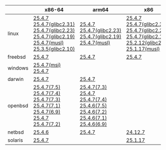 ||x86-64|arm64|x86|ppc64le|armv7|armel|
| --- | --- | --- | --- | --- | --- | --- |
|linux|[25.4.7](https://github.com/roswell/sbcl_head/releases/download/25.4.7/sbcl-25.4.7-x86-64-linux-binary.tar.bz2)<br />[25.4.7(glibc2.31)](https://github.com/roswell/sbcl_head/releases/download/25.4.7/sbcl-25.4.7-x86-64-linux-glibc2.31-binary.tar.bz2)<br />[25.4.7(glibc2.23)](https://github.com/roswell/sbcl_head/releases/download/25.4.7/sbcl-25.4.7-x86-64-linux-glibc2.23-binary.tar.bz2)<br />[25.4.7(glibc2.19)](https://github.com/roswell/sbcl_head/releases/download/25.4.7/sbcl-25.4.7-x86-64-linux-glibc2.19-binary.tar.bz2)<br />[25.4.7(musl)](https://github.com/roswell/sbcl_head/releases/download/25.4.7/sbcl-25.4.7-x86-64-linux-musl-binary.tar.bz2)<br />[25.3.5(glibc2.10)](https://github.com/roswell/sbcl_head/releases/download/25.3.5/sbcl-25.3.5-x86-64-linux-glibc2.10-binary.tar.bz2)<br />|[25.4.7](https://github.com/roswell/sbcl_head/releases/download/25.4.7/sbcl-25.4.7-arm64-linux-binary.tar.bz2)<br />[25.4.7(glibc2.23)](https://github.com/roswell/sbcl_head/releases/download/25.4.7/sbcl-25.4.7-arm64-linux-glibc2.23-binary.tar.bz2)<br />[25.4.7(glibc2.19)](https://github.com/roswell/sbcl_head/releases/download/25.4.7/sbcl-25.4.7-arm64-linux-glibc2.19-binary.tar.bz2)<br />[25.4.7(musl)](https://github.com/roswell/sbcl_head/releases/download/25.4.7/sbcl-25.4.7-arm64-linux-musl-binary.tar.bz2)<br />|[25.4.7](https://github.com/roswell/sbcl_head/releases/download/25.4.7/sbcl-25.4.7-x86-linux-binary.tar.bz2)<br />[25.4.7(glibc2.31)](https://github.com/roswell/sbcl_head/releases/download/25.4.7/sbcl-25.4.7-x86-linux-glibc2.31-binary.tar.bz2)<br />[25.4.7(glibc2.23)](https://github.com/roswell/sbcl_head/releases/download/25.4.7/sbcl-25.4.7-x86-linux-glibc2.23-binary.tar.bz2)<br />[25.4.7(glibc2.19)](https://github.com/roswell/sbcl_head/releases/download/25.4.7/sbcl-25.4.7-x86-linux-glibc2.19-binary.tar.bz2)<br />[25.2.12(glibc2.10)](https://github.com/roswell/sbcl_head/releases/download/25.2.12/sbcl-25.2.12-x86-linux-glibc2.10-binary.tar.bz2)<br />[25.1.17(musl)](https://github.com/roswell/sbcl_head/releases/download/25.1.17/sbcl-25.1.17-x86-linux-musl-binary.tar.bz2)<br />|[25.4.7](https://github.com/roswell/sbcl_head/releases/download/25.4.7/sbcl-25.4.7-ppc64le-linux-binary.tar.bz2)<br />[25.4.7(glibc2.23)](https://github.com/roswell/sbcl_head/releases/download/25.4.7/sbcl-25.4.7-ppc64le-linux-glibc2.23-binary.tar.bz2)<br />[25.4.7(glibc2.19)](https://github.com/roswell/sbcl_head/releases/download/25.4.7/sbcl-25.4.7-ppc64le-linux-glibc2.19-binary.tar.bz2)<br />|[25.4.6](https://github.com/roswell/sbcl_head/releases/download/25.4.6/sbcl-25.4.6-armv7-linux-binary.tar.bz2)<br />|[25.1.17](https://github.com/roswell/sbcl_head/releases/download/25.1.17/sbcl-25.1.17-armel-linux-binary.tar.bz2)<br />|
|freebsd|[25.4.7](https://github.com/roswell/sbcl_head/releases/download/25.4.7/sbcl-25.4.7-x86-64-freebsd-binary.tar.bz2)<br />|[25.4.7](https://github.com/roswell/sbcl_head/releases/download/25.4.7/sbcl-25.4.7-arm64-freebsd-binary.tar.bz2)<br />|[25.4.7](https://github.com/roswell/sbcl_head/releases/download/25.4.7/sbcl-25.4.7-x86-freebsd-binary.tar.bz2)<br />||||
|windows|[25.4.7(msi)](https://github.com/roswell/sbcl_head/releases/download/25.4.7/sbcl-25.4.7-x86-64-windows-binary.msi)<br />[25.4.7](https://github.com/roswell/sbcl_head/releases/download/25.4.7/sbcl-25.4.7-x86-64-windows-binary.tar.bz2)<br />||||||
|darwin|[25.4.7](https://github.com/roswell/sbcl_head/releases/download/25.4.7/sbcl-25.4.7-x86-64-darwin-binary.tar.bz2)<br />|[25.4.7](https://github.com/roswell/sbcl_head/releases/download/25.4.7/sbcl-25.4.7-arm64-darwin-binary.tar.bz2)<br />|||||
|openbsd|[25.4.7(7.5)](https://github.com/roswell/sbcl_head/releases/download/25.4.7/sbcl-25.4.7-x86-64-openbsd-7.5-binary.tar.bz2)<br />[25.4.7(7.4)](https://github.com/roswell/sbcl_head/releases/download/25.4.7/sbcl-25.4.7-x86-64-openbsd-7.4-binary.tar.bz2)<br />[25.4.7(7.3)](https://github.com/roswell/sbcl_head/releases/download/25.4.7/sbcl-25.4.7-x86-64-openbsd-7.3-binary.tar.bz2)<br />[25.4.7(7.1)](https://github.com/roswell/sbcl_head/releases/download/25.4.7/sbcl-25.4.7-x86-64-openbsd-7.1-binary.tar.bz2)<br />[25.4.7(6.9)](https://github.com/roswell/sbcl_head/releases/download/25.4.7/sbcl-25.4.7-x86-64-openbsd-6.9-binary.tar.bz2)<br />[25.4.7](https://github.com/roswell/sbcl_head/releases/download/25.4.7/sbcl-25.4.7-x86-64-openbsd-binary.tar.bz2)<br />[25.4.7(7.2)](https://github.com/roswell/sbcl_head/releases/download/25.4.7/sbcl-25.4.7-x86-64-openbsd-7.2-binary.tar.bz2)<br />|[25.4.7(7.3)](https://github.com/roswell/sbcl_head/releases/download/25.4.7/sbcl-25.4.7-arm64-openbsd-7.3-binary.tar.bz2)<br />[25.4.7](https://github.com/roswell/sbcl_head/releases/download/25.4.7/sbcl-25.4.7-arm64-openbsd-binary.tar.bz2)<br />[25.4.7(7.4)](https://github.com/roswell/sbcl_head/releases/download/25.4.7/sbcl-25.4.7-arm64-openbsd-7.4-binary.tar.bz2)<br />[25.4.6(7.5)](https://github.com/roswell/sbcl_head/releases/download/25.4.6/sbcl-25.4.6-arm64-openbsd-7.5-binary.tar.bz2)<br />[25.4.6(7.2)](https://github.com/roswell/sbcl_head/releases/download/25.4.6/sbcl-25.4.6-arm64-openbsd-7.2-binary.tar.bz2)<br />[25.4.6(7.1)](https://github.com/roswell/sbcl_head/releases/download/25.4.6/sbcl-25.4.6-arm64-openbsd-7.1-binary.tar.bz2)<br />[25.4.6(6.9)](https://github.com/roswell/sbcl_head/releases/download/25.4.6/sbcl-25.4.6-arm64-openbsd-6.9-binary.tar.bz2)<br />|||||
|netbsd|[25.4.6](https://github.com/roswell/sbcl_head/releases/download/25.4.6/sbcl-25.4.6-x86-64-netbsd-binary.tar.bz2)<br />|[25.4.7](https://github.com/roswell/sbcl_head/releases/download/25.4.7/sbcl-25.4.7-arm64-netbsd-binary.tar.bz2)<br />|[24.12.7](https://github.com/roswell/sbcl_head/releases/download/24.12.7/sbcl-24.12.7-x86-netbsd-binary.tar.bz2)<br />||||
|solaris|[25.4.7](https://github.com/roswell/sbcl_head/releases/download/25.4.7/sbcl-25.4.7-x86-64-solaris-binary.tar.bz2)<br />||[25.1.17](https://github.com/roswell/sbcl_head/releases/download/25.1.17/sbcl-25.1.17-x86-solaris-binary.tar.bz2)<br />||||
